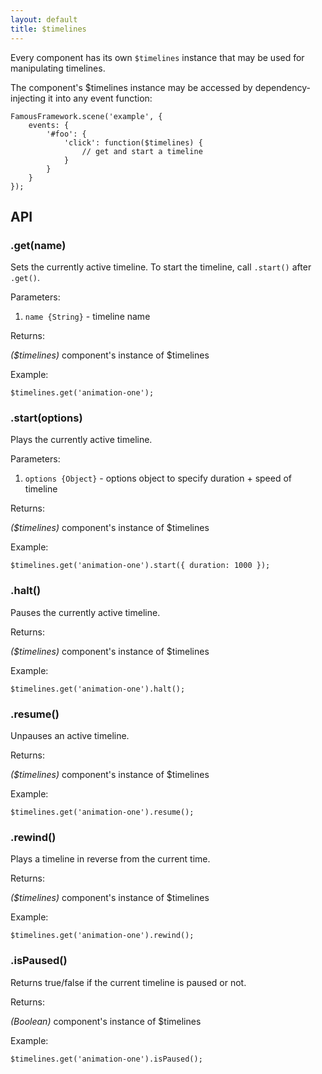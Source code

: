 ```yaml
---
layout: default
title: $timelines
---
```


Every component has its own `$timelines` instance that may be used for manipulating timelines.

The component's $timelines instance may be accessed by dependency-injecting it into any event function:

```
FamousFramework.scene('example', {
    events: {
        '#foo': {
            'click': function($timelines) {
                // get and start a timeline
            }
        }
    }
});
```

## API

### .get(name)

Sets the currently active timeline. To start the timeline, call `.start()` after `.get()`.

Parameters:

1. `name {String}` - timeline name

Returns:

_($timelines)_ component's instance of $timelines

Example:

```
$timelines.get('animation-one');
```


### .start(options)

Plays the currently active timeline.

Parameters:

1. `options {Object}` - options object to specify duration + speed of timeline

Returns:

_($timelines)_ component's instance of $timelines

Example:

```
$timelines.get('animation-one').start({ duration: 1000 });
```


### .halt()

Pauses the currently active timeline.

Returns:

_($timelines)_ component's instance of $timelines

Example:

```
$timelines.get('animation-one').halt();
```


### .resume()

Unpauses an active timeline.

Returns:

_($timelines)_ component's instance of $timelines

Example:

```
$timelines.get('animation-one').resume();
```


### .rewind()

Plays a timeline in reverse from the current time.

Returns:

_($timelines)_ component's instance of $timelines

Example:

```
$timelines.get('animation-one').rewind();
```


### .isPaused()

Returns true/false if the current timeline is paused or not.

Returns:

_(Boolean)_ component's instance of $timelines

Example:

```
$timelines.get('animation-one').isPaused();
```